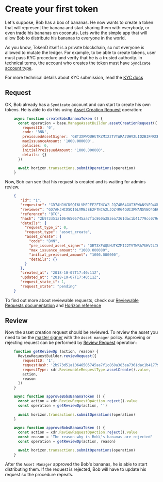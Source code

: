 # Create your first token

Let's suppose, Bob has a box of bananas. He now wants to create a token that will represent the banana and start 
sharing them with everybody, or even trade his bananas on coconuts. Lets write the simple app that will allow Bob to
distribute his bananas to everyone in the world.

As you know, TokenD itself is a private blockchain, so not everyone is allowed to mutate the ledger. For example, to be
able to create tokens, user must pass KYC procedure and verify that he is a trusted authority. In technical terms,
the account who creates the token must have `Syndicate` [account type][1].  

For more technical details about KYC submission, read the [KYC docs][2]

## Request

OK, Bob already has a `Syndicate` account and can start to create his own tokens. He is able to do this using
[Asset Creation Request][3] operation:

```js
    async function createBobsBananaToken () {
      const operation = base.ManageAssetBuilder.assetCreationRequest({
        requestID: '0',
        code: 'BNN',
        preissuedAssetSigner: 'GBT3XFWQUHUTKZMI22TVTWRA7UHV2LIO2BIFNRCH3CXWPYVYPTMXMDGC',
        maxIssuanceAmount: '1000.000000',
        policies: 0,
        initialPreissuedAmount: '1000.000000',
        details: {}
      })

      await horizon.transactions.submitOperations(operation)
    }
```

Now, Bob can see that his request is created and is waiting for admins review.

```json
    {
       "id": "1",
       "requestor": "GD7AHJHCDSQI6LVMEJEE2FTNCA2LJQZ4R64GUI3PWANSVEO4GEOWB636",
       "reviewer": "GD7AHJHCDSQI6LVMEJEE2FTNCA2LJQZ4R64GUI3PWANSVEO4GEOWB636",
       "reference": "BTC",
       "hash": "2b973d51a10646505745aa7f1c860a383ea7361dac1b41779cc079dc385870dc",
       "details": {
         "request_type_i": 0,
         "request_type": "asset_create",
         "asset_create": {
           "code": "BNN",
           "pre_issued_asset_signer": "GBT3XFWQUHUTKZMI22TVTWRA7UHV2LIO2BIFNRCH3CXWPYVYPTMXMDGC",
           "max_issuance_amount": "1000.000000",
           "initial_preissued_amount": "1000.000000",
           "details": {}
         }
       },
       "created_at": "2018-10-07T17:40:11Z",
       "updated_at": "2018-10-07T17:40:11Z",
       "request_state_i": 1,
       "request_state": "pending"
    }
```

To find out more about reviewable requests, check our [Reviewable Requests documentation][7] and [Horizon reference][6]

## Review

Now the asset creation request should be reviewed. To review the asset you need to be the [master signer][4] 
with the `Asset manager` policy. Approving or rejecting request can be performed by [Review Request][5] operation:

```javascript
    function getReviewOp (action, reason) {
      ReviewRequestBuilder.reviewRequest({
        requestID: '1',
        requestHash: '2b973d51a10646505745aa7f1c860a383ea7361dac1b41779cc079dc385870dc',
        requestType: xdr.ReviewableRequestType.assetCreate().value,
        action,
        reason
      })
    }

    async function approveBobsBananaToken () {
      const action = xdr.ReviewRequestOpAction.reject().value
      const operation = getReviewOp(action, '')
      
      await horizon.transactions.submitOperations(operation)
    }

    async function approveBobsBananaToken () {
      const action = xdr.ReviewRequestOpAction.reject().value
      const reason = 'The reason why is Bob\'s bananas are rejected'
      const operation = getReviewOp(action, reason)

      await horizon.transactions.submitOperations(operation)
    }
```

After the `Asset Manager` approved the Bob's bananas, he is able to start distributing them. If the request is rejected,
Bob will have to update his request so the procedure repeats.

[1]: /coming_soon.md 
[2]: /coming_soon.md
[3]: /coming_soon.md
[4]: /coming_soon.md
[5]: /coming_soon.md
[6]: /coming_soon.md
[7]: /coming_soon.md

<!--1: account types-->
<!--2: kyc-->
<!--3: Asset creation request-->
<!--4: Master signers-->
<!--5: Review request operation-->
<!--6: Horizon /requests-->
<!--7: Reviewable requests-->
